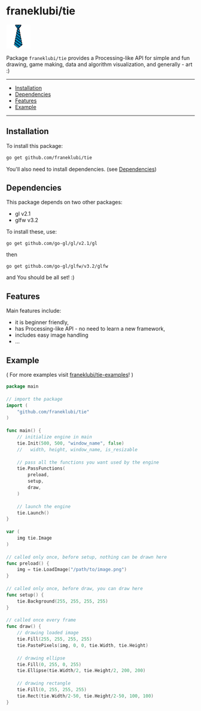 # franeklubi/tie

![logo](assets/tie_logo_64.png)

Package `franeklubi/tie` provides a Processing-like API for simple and fun drawing,
game making, data and algorithm visualization, and generally - art :)

---

* [Installation](#installation)
* [Dependencies](#dependencies)
* [Features](#features)
* [Example](#example)

---

## Installation

To install this package:

```sh
go get github.com/franeklubi/tie
```

You'll also need to install dependencies. (see [Dependencies](#dependencies))

## Dependencies

This package depends on two other packages:
* gl v2.1
* glfw v3.2

To install these, use:
```
go get github.com/go-gl/gl/v2.1/gl
```
then
```
go get github.com/go-gl/glfw/v3.2/glfw
```
and You should be all set! :)

## Features

Main features include:
* it is beginner friendly,
* has Processing-like API - no need to learn a new framework,
* includes easy image handling
* ...

## Example

( For more examples visit [franeklubi/tie-examples](https://github.com/franeklubi/tie-examples/)! )

```go
package main

// import the package
import (
    "github.com/franeklubi/tie"
)

func main() {
    // initialize engine in main
    tie.Init(500, 500, "window_name", false)
    //   width, height, window_name, is_resizable

    // pass all the functions you want used by the engine
    tie.PassFunctions(
        preload,
        setup,
        draw,
    )

    // launch the engine
    tie.Launch()
}

var (
    img tie.Image
)

// called only once, before setup, nothing can be drawn here
func preload() {
    img = tie.LoadImage("/path/to/image.png")
}

// called only once, before draw, you can draw here
func setup() {
    tie.Background(255, 255, 255, 255)
}

// called once every frame
func draw() {
    // drawing loaded image
    tie.Fill(255, 255, 255, 255)
    tie.PastePixels(img, 0, 0, tie.Width, tie.Height)

    // drawing ellipse
    tie.Fill(0, 255, 0, 255)
    tie.Ellipse(tie.Width/2, tie.Height/2, 200, 200)

    // drawing rectangle
    tie.Fill(0, 255, 255, 255)
    tie.Rect(tie.Width/2-50, tie.Height/2-50, 100, 100)
}
```
